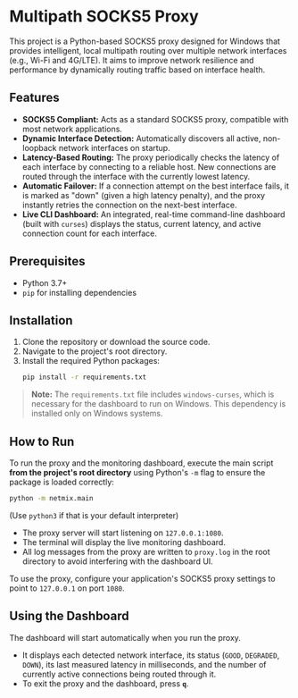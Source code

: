 # Multipath SOCKS5 Proxy

This project is a Python-based SOCKS5 proxy designed for Windows that provides intelligent, local multipath routing over multiple network interfaces (e.g., Wi-Fi and 4G/LTE). It aims to improve network resilience and performance by dynamically routing traffic based on interface health.

## Features

- **SOCKS5 Compliant:** Acts as a standard SOCKS5 proxy, compatible with most network applications.
- **Dynamic Interface Detection:** Automatically discovers all active, non-loopback network interfaces on startup.
- **Latency-Based Routing:** The proxy periodically checks the latency of each interface by connecting to a reliable host. New connections are routed through the interface with the currently lowest latency.
- **Automatic Failover:** If a connection attempt on the best interface fails, it is marked as "down" (given a high latency penalty), and the proxy instantly retries the connection on the next-best interface.
- **Live CLI Dashboard:** An integrated, real-time command-line dashboard (built with `curses`) displays the status, current latency, and active connection count for each interface.

## Prerequisites

- Python 3.7+
- `pip` for installing dependencies

## Installation

1.  Clone the repository or download the source code.
2.  Navigate to the project's root directory.
3.  Install the required Python packages:
    ```sh
    pip install -r requirements.txt
    ```
> **Note:** The `requirements.txt` file includes `windows-curses`, which is necessary for the dashboard to run on Windows. This dependency is installed only on Windows systems.

## How to Run

To run the proxy and the monitoring dashboard, execute the main script **from the project's root directory** using Python's `-m` flag to ensure the package is loaded correctly:

```sh
python -m netmix.main
```
(Use `python3` if that is your default interpreter)

- The proxy server will start listening on `127.0.0.1:1080`.
- The terminal will display the live monitoring dashboard.
- All log messages from the proxy are written to `proxy.log` in the root directory to avoid interfering with the dashboard UI.

To use the proxy, configure your application's SOCKS5 proxy settings to point to `127.0.0.1` on port `1080`.

## Using the Dashboard

The dashboard will start automatically when you run the proxy.

- It displays each detected network interface, its status (`GOOD`, `DEGRADED`, `DOWN`), its last measured latency in milliseconds, and the number of currently active connections being routed through it.
- To exit the proxy and the dashboard, press **`q`**.
